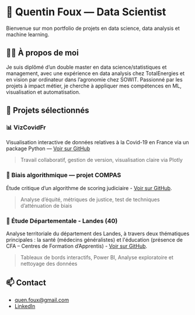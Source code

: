 # 👋 Quentin Foux — Data Scientist

Bienvenue sur mon portfolio de projets en data science, data analysis et machine learning.

## 👨‍💻 À propos de moi
Je suis diplômé d’un double master en data science/statistiques et management, avec une expérience en data analysis chez TotalEnergies et en vision par ordinateur dans l’agronomie chez SOWIT. Passionné par les projets à impact métier, je cherche à appliquer mes compétences en ML, visualisation et automatisation.

## 🧠 Projets sélectionnés

### 📊 VizCovidFr  
Visualisation interactive de données relatives à la Covid-19 en France via un package Python — [Voir sur GitHub](https://github.com/quentinfoux/vizcovidfr)  
> Travail collaboratif, gestion de version, visualisation claire via Plotly

### 🧪 Biais algorithmique — projet COMPAS  
Étude critique d’un algorithme de scoring judiciaire - [Voir sur GitHub](https://github.com/quentinfoux/FIML_project).
> Analyse d’équité, métriques de justice, test de techniques d’atténuation de biais

### 🌾 Étude Départementale - Landes (40)
Analyse territoriale du département des Landes, à travers deux thématiques principales : la santé (médecins généralistes) et l'éducation (présence de CFA – Centres de Formation d’Apprentis) - [Voir sur GitHub](https://github.com/quentinfoux/Etude_Departement_Landes).
> Tableaux de bords interactifs, Power BI, Analyse exploratoire et nettoyage des données

## 📫 Contact  
- quen.foux@gmail.com  
- [LinkedIn](https://www.linkedin.com/in/TON-LIEN)
